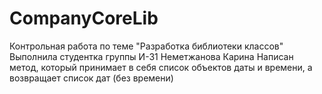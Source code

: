 ﻿# CompanyCoreLib
Контрольная работа по теме "Разработка библиотеки классов" Выполнила студентка группы И-31 Неметжанова Карина 
Написан метод, который принимает в себя список объектов даты и времени, а возвращает список дат (без времени)